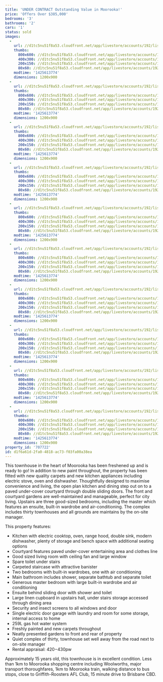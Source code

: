 ```yaml
---
title: 'UNDER CONTRACT Outstanding Value in Moorooka!'
price: 'Offers Over $385,000'
bedrooms: '3'
bathrooms: '2'
cars: '1'
status: sold
images:
  -
    url: //d1tc5nu51f8a53.cloudfront.net/app/livestore/accounts/192/listings/332350/images/1_3108242005_20150306014521.jpg
    thumbs:
      800x600: //d1tc5nu51f8a53.cloudfront.net/app/livestore/accounts/192/listings/332350/images/1_3108242005_20150306014521_800x600.jpg
      400x300: //d1tc5nu51f8a53.cloudfront.net/app/livestore/accounts/192/listings/332350/images/1_3108242005_20150306014521_400x300.jpg
      200x150: //d1tc5nu51f8a53.cloudfront.net/app/livestore/accounts/192/listings/332350/images/1_3108242005_20150306014521_200x150.jpg
      80x60: //d1tc5nu51f8a53.cloudfront.net/app/livestore/accounts/192/listings/332350/images/1_3108242005_20150306014521_80x60.jpg
    modtime: '1425613774'
    dimensions: 1200x900
  -
    url: //d1tc5nu51f8a53.cloudfront.net/app/livestore/accounts/192/listings/332350/images/2_9222322670_20150306014505.jpg
    thumbs:
      800x600: //d1tc5nu51f8a53.cloudfront.net/app/livestore/accounts/192/listings/332350/images/2_9222322670_20150306014505_800x600.jpg
      400x300: //d1tc5nu51f8a53.cloudfront.net/app/livestore/accounts/192/listings/332350/images/2_9222322670_20150306014505_400x300.jpg
      200x150: //d1tc5nu51f8a53.cloudfront.net/app/livestore/accounts/192/listings/332350/images/2_9222322670_20150306014505_200x150.jpg
      80x60: //d1tc5nu51f8a53.cloudfront.net/app/livestore/accounts/192/listings/332350/images/2_9222322670_20150306014505_80x60.jpg
    modtime: '1425613774'
    dimensions: 1200x900
  -
    url: //d1tc5nu51f8a53.cloudfront.net/app/livestore/accounts/192/listings/332350/images/3_9018664523_20150306014521.jpg
    thumbs:
      800x600: //d1tc5nu51f8a53.cloudfront.net/app/livestore/accounts/192/listings/332350/images/3_9018664523_20150306014521_800x600.jpg
      400x300: //d1tc5nu51f8a53.cloudfront.net/app/livestore/accounts/192/listings/332350/images/3_9018664523_20150306014521_400x300.jpg
      200x150: //d1tc5nu51f8a53.cloudfront.net/app/livestore/accounts/192/listings/332350/images/3_9018664523_20150306014521_200x150.jpg
      80x60: //d1tc5nu51f8a53.cloudfront.net/app/livestore/accounts/192/listings/332350/images/3_9018664523_20150306014521_80x60.jpg
    modtime: '1425613774'
    dimensions: 1200x900
  -
    url: //d1tc5nu51f8a53.cloudfront.net/app/livestore/accounts/192/listings/332350/images/6_2728203600_20150306014555.jpg
    thumbs:
      800x600: //d1tc5nu51f8a53.cloudfront.net/app/livestore/accounts/192/listings/332350/images/6_2728203600_20150306014555_800x600.jpg
      400x300: //d1tc5nu51f8a53.cloudfront.net/app/livestore/accounts/192/listings/332350/images/6_2728203600_20150306014555_400x300.jpg
      200x150: //d1tc5nu51f8a53.cloudfront.net/app/livestore/accounts/192/listings/332350/images/6_2728203600_20150306014555_200x150.jpg
      80x60: //d1tc5nu51f8a53.cloudfront.net/app/livestore/accounts/192/listings/332350/images/6_2728203600_20150306014555_80x60.jpg
    modtime: '1425613774'
    dimensions: 1200x900
  -
    url: //d1tc5nu51f8a53.cloudfront.net/app/livestore/accounts/192/listings/332350/images/Living_3447933006_20150306014619.jpg
    thumbs:
      800x600: //d1tc5nu51f8a53.cloudfront.net/app/livestore/accounts/192/listings/332350/images/Living_3447933006_20150306014619_800x600.jpg
      400x300: //d1tc5nu51f8a53.cloudfront.net/app/livestore/accounts/192/listings/332350/images/Living_3447933006_20150306014619_400x300.jpg
      200x150: //d1tc5nu51f8a53.cloudfront.net/app/livestore/accounts/192/listings/332350/images/Living_3447933006_20150306014619_200x150.jpg
      80x60: //d1tc5nu51f8a53.cloudfront.net/app/livestore/accounts/192/listings/332350/images/Living_3447933006_20150306014619_80x60.jpg
    modtime: '1425613774'
    dimensions: 1200x900
  -
    url: //d1tc5nu51f8a53.cloudfront.net/app/livestore/accounts/192/listings/332350/images/5_6054789452_20150306014551.jpg
    thumbs:
      800x600: //d1tc5nu51f8a53.cloudfront.net/app/livestore/accounts/192/listings/332350/images/5_6054789452_20150306014551_800x600.jpg
      400x300: //d1tc5nu51f8a53.cloudfront.net/app/livestore/accounts/192/listings/332350/images/5_6054789452_20150306014551_400x300.jpg
      200x150: //d1tc5nu51f8a53.cloudfront.net/app/livestore/accounts/192/listings/332350/images/5_6054789452_20150306014551_200x150.jpg
      80x60: //d1tc5nu51f8a53.cloudfront.net/app/livestore/accounts/192/listings/332350/images/5_6054789452_20150306014551_80x60.jpg
    modtime: '1425613774'
    dimensions: 1200x900
  -
    url: //d1tc5nu51f8a53.cloudfront.net/app/livestore/accounts/192/listings/332350/images/8_4933697134_20150306014606.jpg
    thumbs:
      800x600: //d1tc5nu51f8a53.cloudfront.net/app/livestore/accounts/192/listings/332350/images/8_4933697134_20150306014606_800x600.jpg
      400x300: //d1tc5nu51f8a53.cloudfront.net/app/livestore/accounts/192/listings/332350/images/8_4933697134_20150306014606_400x300.jpg
      200x150: //d1tc5nu51f8a53.cloudfront.net/app/livestore/accounts/192/listings/332350/images/8_4933697134_20150306014606_200x150.jpg
      80x60: //d1tc5nu51f8a53.cloudfront.net/app/livestore/accounts/192/listings/332350/images/8_4933697134_20150306014606_80x60.jpg
    modtime: '1425613774'
    dimensions: 1200x900
  -
    url: //d1tc5nu51f8a53.cloudfront.net/app/livestore/accounts/192/listings/332350/images/7_5219848324_20150306014606.jpg
    thumbs:
      800x600: //d1tc5nu51f8a53.cloudfront.net/app/livestore/accounts/192/listings/332350/images/7_5219848324_20150306014606_800x600.jpg
      400x300: //d1tc5nu51f8a53.cloudfront.net/app/livestore/accounts/192/listings/332350/images/7_5219848324_20150306014606_400x300.jpg
      200x150: //d1tc5nu51f8a53.cloudfront.net/app/livestore/accounts/192/listings/332350/images/7_5219848324_20150306014606_200x150.jpg
      80x60: //d1tc5nu51f8a53.cloudfront.net/app/livestore/accounts/192/listings/332350/images/7_5219848324_20150306014606_80x60.jpg
    modtime: '1425613774'
    dimensions: 1200x900
  -
    url: //d1tc5nu51f8a53.cloudfront.net/app/livestore/accounts/192/listings/332350/images/4_2762105930_20150306014536.jpg
    thumbs:
      800x600: //d1tc5nu51f8a53.cloudfront.net/app/livestore/accounts/192/listings/332350/images/4_2762105930_20150306014536_800x600.jpg
      400x300: //d1tc5nu51f8a53.cloudfront.net/app/livestore/accounts/192/listings/332350/images/4_2762105930_20150306014536_400x300.jpg
      200x150: //d1tc5nu51f8a53.cloudfront.net/app/livestore/accounts/192/listings/332350/images/4_2762105930_20150306014536_200x150.jpg
      80x60: //d1tc5nu51f8a53.cloudfront.net/app/livestore/accounts/192/listings/332350/images/4_2762105930_20150306014536_80x60.jpg
    modtime: '1425613774'
    dimensions: 1200x900
  -
    url: //d1tc5nu51f8a53.cloudfront.net/app/livestore/accounts/192/listings/332350/images/9_8379725996_20150306014615.jpg
    thumbs:
      800x600: //d1tc5nu51f8a53.cloudfront.net/app/livestore/accounts/192/listings/332350/images/9_8379725996_20150306014615_800x600.jpg
      400x300: //d1tc5nu51f8a53.cloudfront.net/app/livestore/accounts/192/listings/332350/images/9_8379725996_20150306014615_400x300.jpg
      200x150: //d1tc5nu51f8a53.cloudfront.net/app/livestore/accounts/192/listings/332350/images/9_8379725996_20150306014615_200x150.jpg
      80x60: //d1tc5nu51f8a53.cloudfront.net/app/livestore/accounts/192/listings/332350/images/9_8379725996_20150306014615_80x60.jpg
    modtime: '1425613774'
    dimensions: 1200x900
property_id: '707722'
id: d1f6a61d-2fa0-4818-ac73-f03fa00a38ea
---
```

This townhouse in the heart of Moorooka has been freshened up and is ready to go! In addition to new paint throughout, the property has been fitted with new quality carpets and new kitchen appliances including electric stove, oven and dishwasher. Thoughtfully designed to maximise convenience and living, the open plan kitchen and dining step out on to a paved under-cover courtyard through double sliding doors. The front and courtyard gardens are well-maintained and manageable, perfect for city living. Upstairs are three good-sized bedrooms, including the master which features an ensuite, built-in wardrobe and air-conditioning. The complex includes thirty townhouses and all grounds are maintains by the on-site manager.
 
This property features:

*  Kitchen with electric cooktop, oven, range hood, double sink, modern dishwasher, plenty of storage and bench space with additional seating options
*  Courtyard features paved under-cover entertaining area and clothes line
*  Good sized living room with ceiling fan and large window
*  Spare toilet under stairs
*  Carpeted staircase with attractive banister
*  Two bedrooms with built-in wardrobes, one with air conditioning
*  Main bathroom includes shower, separate bathtub and separate toilet
*  Generous master bedroom with large built-in wardrobe and air conditioning
*  Ensuite behind sliding door with shower and toilet
*  Large linen cupboard in upstairs hall, under stairs storage accessed through dining area
*  Security and insect screens to all windows and door
*  Single electric door garage with laundry and room for some storage, internal access to home
*  259L gas hot water system
*  Freshly painted and new carpets throughout
*  Neatly presented gardens to front and rear of property
*  Quiet complex of thirty, townhouse set well away from the road next to on-site manager
*  Rental appraisal: $420-$430pw

Approximately 15 years old, this townhouse is in excellent condition. Less than 1km to Moorooka shopping centre including Woolworths, major transport thoroughfares, 1km to Moorooka train, walking distance to bus stops, close to Griffith-Roosters AFL Club, 15 minute drive to Brisbane CBD.